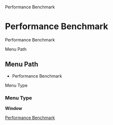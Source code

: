 
Performance Benchmark
# Performance Benchmark


Performance Benchmark

Menu Path
## Menu Path



- Performance Benchmark

Menu Type
### Menu Type

**Window**


[Performance Benchmark](functional-guide/window/window-performance-benchmark.md)